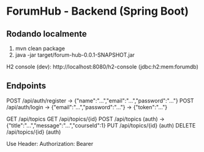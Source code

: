 # ForumHub - Backend (Spring Boot)

## Rodando localmente

1. mvn clean package
2. java -jar target/forum-hub-0.0.1-SNAPSHOT.jar

H2 console (dev): http://localhost:8080/h2-console (jdbc:h2:mem:forumdb)

## Endpoints

POST /api/auth/register -> {"name":"...","email":"...","password":"..."}
POST /api/auth/login -> {"email":"...","password":"..."} -> {"token":"..."}

GET /api/topics
GET /api/topics/{id}
POST /api/topics (auth) -> {"title":"...","message":"...","courseId":1}
PUT /api/topics/{id} (auth)
DELETE /api/topics/{id} (auth)

Use Header: Authorization: Bearer <token>
